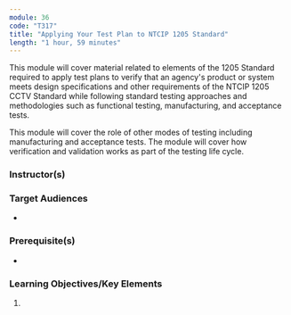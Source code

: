 ```yaml
---
module: 36
code: "T317"
title: "Applying Your Test Plan to NTCIP 1205 Standard"
length: "1 hour, 59 minutes"
---
```

This module will cover material related to elements of the 1205 Standard required to apply test plans to verify that an agency's product or system meets design specifications and other requirements of the NTCIP 1205 CCTV Standard while following standard testing approaches and methodologies such as functional testing, manufacturing, and acceptance tests.

This module will cover the role of other modes of testing including manufacturing and acceptance tests. The module will cover how verification and validation works as part of the testing life cycle.

### Instructor(s)


### Target Audiences
* 

### Prerequisite(s)
* 

### Learning Objectives/Key Elements
1. 